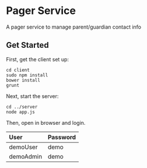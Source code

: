 # Pager Service

A pager service to manage parent/guardian contact info

## Get Started

First, get the client set up:
```
cd client
sudo npm install
bower install
grunt
```

Next, start the server:
```
cd ../server
node app.js
```

Then, open in browser and login.

|User|Password|
|:---|:-------|
|demoUser|demo|
|demoAdmin|demo|



